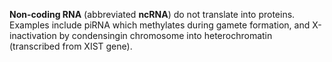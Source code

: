**Non-coding RNA** (abbreviated **ncRNA**) do not translate into proteins. Examples include piRNA which methylates during gamete formation, and X-inactivation by condensingin chromosome into heterochromatin (transcribed from XIST gene).